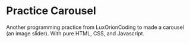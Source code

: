 # Practice Carousel
Another programming practice from LuxOrionCoding to made a carousel (an image slider). With pure HTML, CSS, and Javascript.
